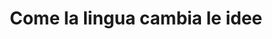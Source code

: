 ---
title: "Come la lingua cambia le idee"
featuredMonth: Proposte
featuredTitle: Le attività per la tua classe
featuredText: Ecco alcune proposte di attività. Per scoprirle tutte, visita la sezione [tutte le attività](/activity)
layout: index.njk
---